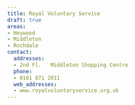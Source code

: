 ```yaml
---
title: Royal Voluntary Service
draft: true
areas:
- Heywood
- Middleton
- Rochdale
contact:
  addresses:
  - 2nd Fl.   Middleton Shopping Centre
  phone:
  - 0161 871 2011
  web_addresses:
  - www.royalvoluntaryservice.org.uk
---
```


